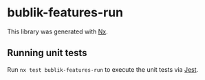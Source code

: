 [SPDX-License-Identifier: Apache-2.0]::
[SPDX-FileCopyrightText: 2021-2023 OKTET Labs Ltd.]::

# bublik-features-run

This library was generated with [Nx](https://nx.dev).

## Running unit tests

Run `nx test bublik-features-run` to execute the unit tests via [Jest](https://jestjs.io).
